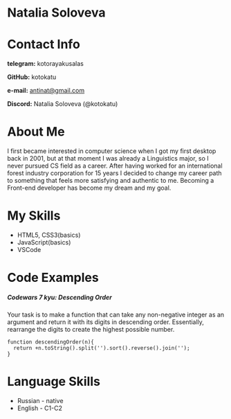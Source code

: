 # Natalia Soloveva

# Contact Info

**telegram:** kotorayakusalas

**GitHub:** kotokatu

**e-mail:** antinat@gmail.com

**Discord:** Natalia Soloveva (@kotokatu)

# About Me

I first became interested in computer science when I got my first desktop back in 2001, but at that moment I was already a Linguistics major, so I never pursued CS field as a career. After having worked for an international forest industry corporation for 15 years I decided to change my career path to something that feels more satisfying and authentic to me. Becoming a Front-end developer has become my dream and my goal.

# My Skills

* HTML5, CSS3(basics)
* JavaScript(basics)
* VSCode

# Code Examples

##### Codewars 7 kyu: Descending Order
Your task is to make a function that can take any non-negative integer as an argument and return it with its digits in descending order. Essentially, rearrange the digits to create the highest possible number.
````
function descendingOrder(n){
  return +n.toString().split('').sort().reverse().join('');
}
````

# Language Skills

* Russian - native
* English - C1-C2